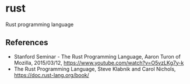 # rust
Rust programming language

## References

- Stanford Seminar - The Rust Programming Language, Aaron Turon of Mozilla, 2015/03/12, https://www.youtube.com/watch?v=O5vzLKg7y-k
- The Rust Programming Language, Steve Klabnik and Carol Nichols, https://doc.rust-lang.org/book/